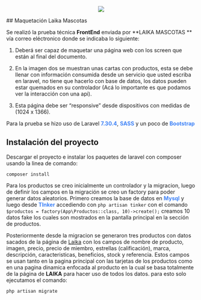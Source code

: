 <p align="center">
  <img src="https://laika.com.co/assets/LAIKA.png" />
</p>
## Maquetación Laika Mascotas

Se realizó la prueba técnica **FrontEnd** enviada por **LAIKA MASCOTAS ** vía correo eléctronico donde se indicaba lo siguiente:

1. Deberá ser capaz de maquetar una página web con los screen que están al final del documento.

2. En la imagen dos se muestran unas cartas con productos, esta se debe llenar con información consumida desde un servicio que usted escriba en laravel, no tiene que hacerlo con base de datos, los datos pueden estar quemados en su controlador (Acá lo importante es que podamos ver la interacción con una api).

3. Esta página debe ser “responsive” desde dispositivos con medidas de (1024 x 1366).

Para la prueba se hizo uso de Laravel  <span style="color:#3e82f7;">**7.30.4**</span>, <span style="color:#3e82f7">**SASS**</span> y un poco de <span style="color:#3e82f7"> **Bootstrap**</span>

## Instalación del proyecto

Descargar el proyecto e instalar los paquetes de laravel con composer usando la linea de comando:

`composer install`

Para los productos se creo inicialmente un controlador y la migracion, luego de definir los campos en la migración se creo un factory para poder generar datos aleatorios. Primero creamos la base de datos en <span style="color:#3e82f7">**Mysql**</span> y luego desde <span style="color:#3e82f7">**TInker**</span> accediendo con `php artisan tinker` con el comando `$productos = factory(App\Productos::class, 10)->create();` creamos 10 datos fake los cuales son mostrados en la pantalla principal en la sección de productos.

Posteriormente desde la migracion se generaron tres productos con datos sacados de la página de [Laika](http:/https://laika.com.co/city/bog/cat/ "Laika") con los campos de nombre de producto, imagen, precio, precio de miembro, estrellas (calificación), marca, descripción, caracteristicas, beneficios, stock y referencia. Estos campos se usan tanto en la pagina principal con las tarjetas de los productos como en una pagina dinamica enfocada al producto en la cual se basa totalmente de la página de **LAIKA** para hacer uso de todos los datos. para esto solo ejecutamos el comando: 

`php artisan migrate	`

